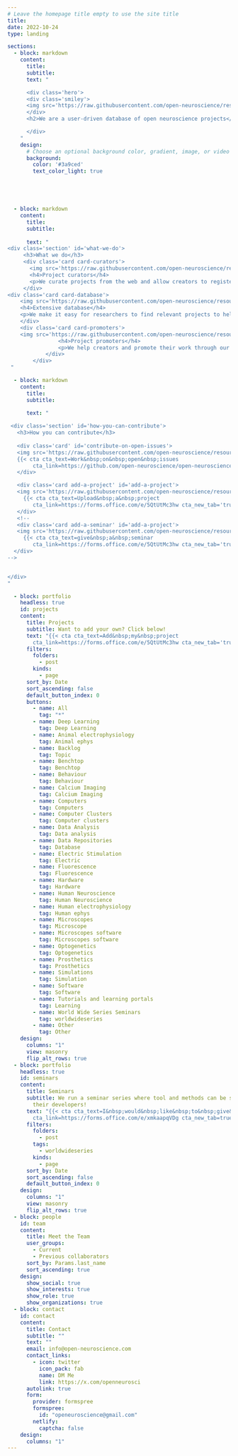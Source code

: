 ```yaml
---
# Leave the homepage title empty to use the site title
title:
date: 2022-10-24
type: landing

sections:
  - block: markdown
    content:
      title:
      subtitle:
      text: "      

      <div class='hero'>
      <div class='smiley'>
      <img src='https://raw.githubusercontent.com/open-neuroscience/resources/master/images/on-logo-lightBlue.svg' alt=''>
      </div>
      <h2>We are a user-driven database of open neuroscience projects</h2>

      </div>
    "
    design:
      # Choose an optional background color, gradient, image, or video
      background:
        color: '#3a9ced'
        text_color_light: true





  - block: markdown
    content:
      title:
      subtitle:
      
      text: "
<div class='section' id='what-we-do'>
     <h3>What we do</h3>
     <div class='card card-curators'>
       <img src='https://raw.githubusercontent.com/open-neuroscience/resources/master/images/img-library-light.svg' alt=''>
       <h4>Project curators</h4>
       <p>We curate projects from the web and allow creators to register their own</p>
     </div>
<div class='card card-database'>
    <img src='https://raw.githubusercontent.com/open-neuroscience/resources/master/images/img-search-light.svg' alt=''>
    <h4>Extensive database</h4>
    <p>We make it easy for researchers to find relevant projects to help their studies</p>
    </div>
    <div class='card card-promoters'>
    <img src='https://raw.githubusercontent.com/open-neuroscience/resources/master/images/img-promote-light.svg' alt=''>
                <h4>Project promoters</h4>
                <p>We help creators and promote their work through our network</p>
            </div>
        </div>
 "

  - block: markdown
    content:
      title:
      subtitle:
      
      text: "

 <div class='section' id='how-you-can-contribute'>
   <h3>How you can contribute</h3>
   
   <div class='card' id='contribute-on-open-issues'>
   <img src='https://raw.githubusercontent.com/open-neuroscience/resources/master/images/img-contribute-light.svg' alt=''>
   {{< cta cta_text=Work&nbsp;on&nbsp;open&nbsp;issues
        cta_link=https://github.com/open-neuroscience/open-neuroscience.github.io/issues cta_new_tab='true' >}}
   </div>

   <div class='card add-a-project' id='add-a-project'>
   <img src='https://raw.githubusercontent.com/open-neuroscience/resources/master/images/img-addProject-light.svg' alt=''>
     {{< cta cta_text=Upload&nbsp;a&nbsp;project
        cta_link=https://forms.office.com/e/5QtUtMc3hw cta_new_tab='true' >}}
   </div>
   <!--
   <div class='card add-a-seminar' id='add-a-project'>
   <img src='https://raw.githubusercontent.com/open-neuroscience/resources/master/images/img-addProject-light.svg' alt=''>
     {{< cta cta_text=give&nbsp;a&nbsp;seminar
        cta_link=https://forms.office.com/e/5QtUtMc3hw cta_new_tab='true' >}}
  </div>
-->


</div>
"

  - block: portfolio
    headless: true
    id: projects
    content:
      title: Projects
      subtitle: Want to add your own? Click below!
      text: "{{< cta cta_text=Add&nbsp;my&nbsp;project
        cta_link=https://forms.office.com/e/5QtUtMc3hw cta_new_tab='true' >}}"
      filters:
        folders:
          - post
        kinds:
          - page
      sort_by: Date
      sort_ascending: false
      default_button_index: 0
      buttons:
        - name: All
          tag: "*"
        - name: Deep Learning
          tag: Deep Learning
        - name: Animal electrophysiology
          tag: Animal ephys
        - name: Backlog
          tag: Topic
        - name: Benchtop
          tag: Benchtop
        - name: Behaviour
          tag: Behaviour
        - name: Calcium Imaging
          tag: Calcium Imaging
        - name: Computers
          tag: Computers
        - name: Computer Clusters
          tag: Computer clusters
        - name: Data Analysis
          tag: Data analysis
        - name: Data Repositories
          tag: Database
        - name: Electric Stimulation
          tag: Electric
        - name: Fluorescence
          tag: Fluorescence
        - name: Hardware
          tag: Hardware
        - name: Human Neuroscience
          tag: Human Neuroscience
        - name: Human electrophysiology
          tag: Human ephys
        - name: Microscopes
          tag: Microscope
        - name: Microscopes software
          tag: Microscopes software
        - name: Optogenetics
          tag: Optogenetics
        - name: Prosthetics
          tag: Prosthetics
        - name: Simulations
          tag: Simulation
        - name: Software
          tag: Software
        - name: Tutorials and learning portals
          tag: Learning
        - name: World Wide Series Seminars
          tag: worldwideseries
        - name: Other
          tag: Other
    design:
      columns: "1"
      view: masonry
      flip_alt_rows: true
  - block: portfolio
    headless: true
    id: seminars
    content:
      title: Seminars
      subtitle: We run a seminar series where tool and methods can be showcased by
        their developers!
      text: "{{< cta cta_text=I&nbsp;would&nbsp;like&nbsp;to&nbsp;give&nbsp;a&nbsp;seminar
        cta_link=https://forms.office.com/e/xmkaapqVDg cta_new_tab=true >}}"
      filters:
        folders:
          - post
        tags:
          - worldwideseries
        kinds:
          - page
      sort_by: Date
      sort_ascending: false
      default_button_index: 0
    design:
      columns: "1"
      view: masonry
      flip_alt_rows: true
  - block: people
    id: team
    content:
      title: Meet the Team
      user_groups:
        - Current
        - Previous collaborators
      sort_by: Params.last_name
      sort_ascending: true
    design:
      show_social: true
      show_interests: true
      show_role: true
      show_organizations: true
  - block: contact
    id: contact
    content:
      title: Contact
      subtitle: ""
      text: ""
      email: info@open-neuroscience.com
      contact_links:
        - icon: twitter
          icon_pack: fab
          name: DM Me
          link: https://x.com/openneurosci
      autolink: true
      form:
        provider: formspree
        formspree:
          id: "openeuroscience@gmail.com"
        netlify:
          captcha: false
    design:
      columns: "1"
---
```

